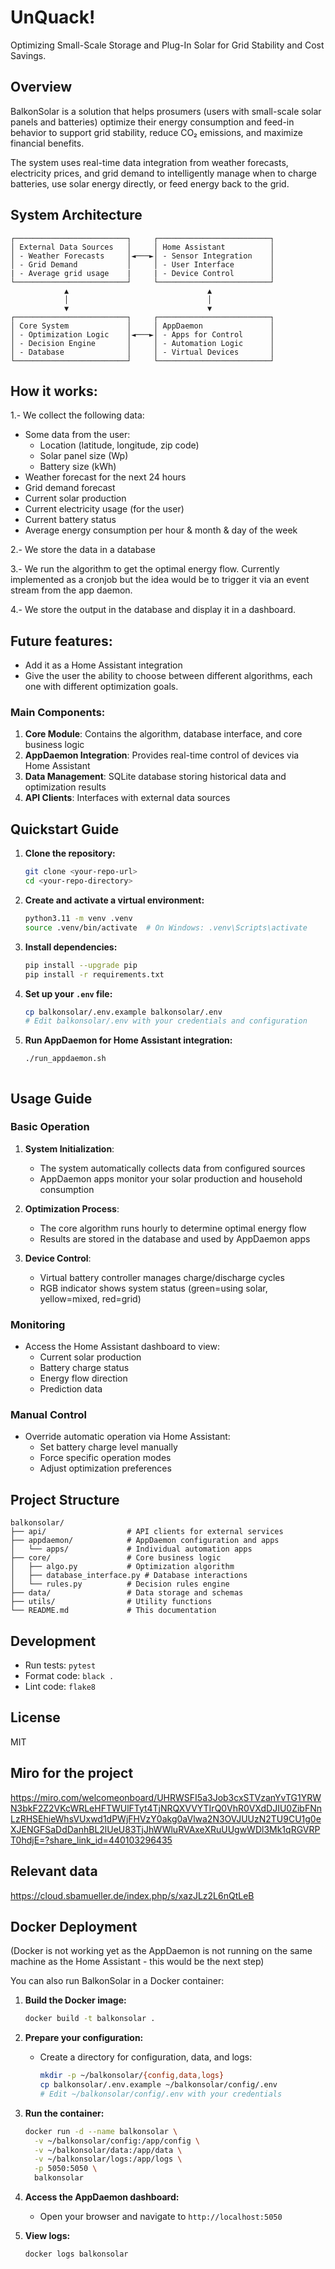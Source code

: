 # UnQuack! 

Optimizing Small-Scale Storage and Plug-In Solar for Grid Stability and Cost Savings.

## Overview

BalkonSolar is a solution that helps prosumers (users with small-scale solar panels and batteries) optimize their energy consumption and feed-in behavior to support grid stability, reduce CO₂ emissions, and maximize financial benefits.

The system uses real-time data integration from weather forecasts, electricity prices, and grid demand to intelligently manage when to charge batteries, use solar energy directly, or feed energy back to the grid.

## System Architecture

```
┌─────────────────────────┐     ┌─────────────────────────┐
│ External Data Sources   │     │ Home Assistant          │
│ - Weather Forecasts     │◄───►│ - Sensor Integration    │   
│ - Grid Demand           │     │ - User Interface        │
| - Average grid usage    |     | - Device Control        │
└─────────────────────────┘     └─────────────────────────┘
            ▲                               ▲
            │                               │
            ▼                               ▼
┌─────────────────────────┐     ┌─────────────────────────┐
│ Core System             │     │ AppDaemon               │
│ - Optimization Logic    │◄───►│ - Apps for Control      │
│ - Decision Engine       │     │ - Automation Logic      │
│ - Database              │     │ - Virtual Devices       │
└─────────────────────────┘     └─────────────────────────┘
```

## How it works:

1.- We collect the following data: 
- Some data from the user:
  - Location (latitude, longitude, zip code)
  - Solar panel size (Wp)
  - Battery size (kWh)
- Weather forecast for the next 24 hours
- Grid demand forecast
- Current solar production
- Current electricity usage (for the user)
- Current battery status
- Average energy consumption per hour & month & day of the week

2.- We store the data in a database

3.- We run the algorithm to get the optimal energy flow. Currently implemented as a cronjob but the idea would be to trigger it via an event stream from the app daemon.

4.- We store the output in the database and display it in a dashboard.

## Future features:

- Add it as a Home Assistant integration
- Give the user the ability to choose between different algorithms, each one with different optimization goals.


### Main Components:

1. **Core Module**: Contains the algorithm, database interface, and core business logic
2. **AppDaemon Integration**: Provides real-time control of devices via Home Assistant
3. **Data Management**: SQLite database storing historical data and optimization results
4. **API Clients**: Interfaces with external data sources

## Quickstart Guide

1. **Clone the repository:**
   ```bash
   git clone <your-repo-url>
   cd <your-repo-directory>
   ```

2. **Create and activate a virtual environment:**
   ```bash
   python3.11 -m venv .venv
   source .venv/bin/activate  # On Windows: .venv\Scripts\activate
   ```

3. **Install dependencies:**
   ```bash
   pip install --upgrade pip
   pip install -r requirements.txt
   ```

4. **Set up your `.env` file:**
   ```bash
   cp balkonsolar/.env.example balkonsolar/.env
   # Edit balkonsolar/.env with your credentials and configuration
   ```

5. **Run AppDaemon for Home Assistant integration:**
   ```bash
   ./run_appdaemon.sh
   ```

   ```

## Usage Guide

### Basic Operation

1. **System Initialization**:
   - The system automatically collects data from configured sources
   - AppDaemon apps monitor your solar production and household consumption

2. **Optimization Process**:
   - The core algorithm runs hourly to determine optimal energy flow
   - Results are stored in the database and used by AppDaemon apps

3. **Device Control**:
   - Virtual battery controller manages charge/discharge cycles
   - RGB indicator shows system status (green=using solar, yellow=mixed, red=grid)

### Monitoring

- Access the Home Assistant dashboard to view:
  - Current solar production
  - Battery charge status
  - Energy flow direction
  - Prediction data

### Manual Control

- Override automatic operation via Home Assistant:
  - Set battery charge level manually
  - Force specific operation modes
  - Adjust optimization preferences

## Project Structure

```
balkonsolar/
├── api/                  # API clients for external services
├── appdaemon/            # AppDaemon configuration and apps
│   └── apps/             # Individual automation apps
├── core/                 # Core business logic
│   ├── algo.py           # Optimization algorithm
│   ├── database_interface.py # Database interactions
│   └── rules.py          # Decision rules engine
├── data/                 # Data storage and schemas
├── utils/                # Utility functions
└── README.md             # This documentation
```

## Development

- Run tests: `pytest`
- Format code: `black .`
- Lint code: `flake8`

## License

MIT

## Miro for the project
https://miro.com/welcomeonboard/UHRWSFI5a3Job3cxSTVzanYvTG1YRWN3bkF2Z2VKcWRLeHFTWUlFTyt4TjNRQXVVYTIrQ0VhR0VXdDJIU0ZibFNnLzRHSEhieWhsVUxwd1dPWjFHVzY0akg0aVlwa2N3OVJUUzN2TU9CU1g0eXJENGFSaDdDanhBL2lUeU83TjJhWWluRVAxeXRuUUgwWDl3Mk1qRGVRPT0hdjE=?share_link_id=440103296435

## Relevant data
https://cloud.sbamueller.de/index.php/s/xazJLz2L6nQtLeB

## Docker Deployment

(Docker is not working yet as the AppDaemon is not running on the same machine as the Home Assistant - this would be the next step)

You can also run BalkonSolar in a Docker container:

1. **Build the Docker image:**
   ```bash
   docker build -t balkonsolar .
   ```

2. **Prepare your configuration:**
   - Create a directory for configuration, data, and logs:
     ```bash
     mkdir -p ~/balkonsolar/{config,data,logs}
     cp balkonsolar/.env.example ~/balkonsolar/config/.env
     # Edit ~/balkonsolar/config/.env with your credentials
     ```

3. **Run the container:**
   ```bash
   docker run -d --name balkonsolar \
     -v ~/balkonsolar/config:/app/config \
     -v ~/balkonsolar/data:/app/data \
     -v ~/balkonsolar/logs:/app/logs \
     -p 5050:5050 \
     balkonsolar
   ```

4. **Access the AppDaemon dashboard:**
   - Open your browser and navigate to `http://localhost:5050`

5. **View logs:**
   ```bash
   docker logs balkonsolar
